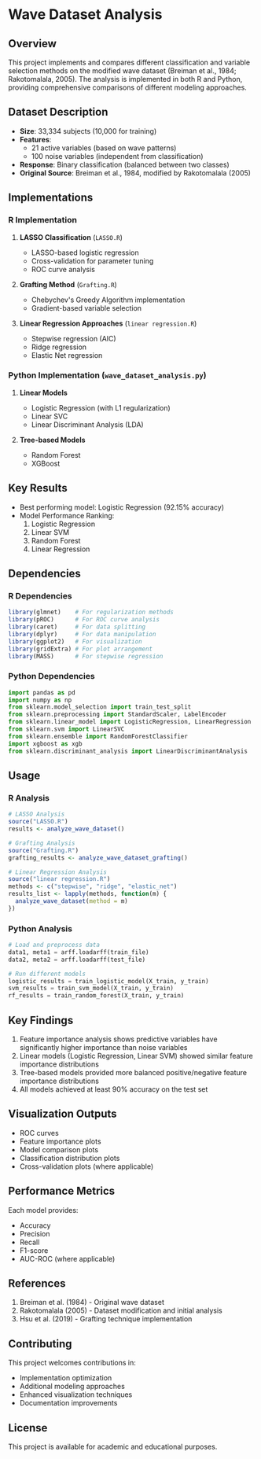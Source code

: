 # Wave Dataset Analysis 

## Overview
This project implements and compares different classification and variable selection methods on the modified wave dataset (Breiman et al., 1984; Rakotomalala, 2005). The analysis is implemented in both R and Python, providing comprehensive comparisons of different modeling approaches.

## Dataset Description
- **Size**: 33,334 subjects (10,000 for training)
- **Features**: 
  - 21 active variables (based on wave patterns)
  - 100 noise variables (independent from classification)
- **Response**: Binary classification (balanced between two classes)
- **Original Source**: Breiman et al., 1984, modified by Rakotomalala (2005)

## Implementations

### R Implementation
1. **LASSO Classification** (`LASSO.R`)
   - LASSO-based logistic regression
   - Cross-validation for parameter tuning
   - ROC curve analysis

2. **Grafting Method** (`Grafting.R`)
   - Chebychev's Greedy Algorithm implementation
   - Gradient-based variable selection

3. **Linear Regression Approaches** (`linear regression.R`)
   - Stepwise regression (AIC)
   - Ridge regression
   - Elastic Net regression

### Python Implementation (`wave_dataset_analysis.py`)
1. **Linear Models**
   - Logistic Regression (with L1 regularization)
   - Linear SVC
   - Linear Discriminant Analysis (LDA)

2. **Tree-based Models**
   - Random Forest
   - XGBoost

## Key Results
- Best performing model: Logistic Regression (92.15% accuracy)
- Model Performance Ranking:
  1. Logistic Regression
  2. Linear SVM
  3. Random Forest
  4. Linear Regression

## Dependencies

### R Dependencies
```R
library(glmnet)    # For regularization methods
library(pROC)      # For ROC curve analysis
library(caret)     # For data splitting
library(dplyr)     # For data manipulation
library(ggplot2)   # For visualization
library(gridExtra) # For plot arrangement
library(MASS)      # For stepwise regression
```

### Python Dependencies
```python
import pandas as pd
import numpy as np
from sklearn.model_selection import train_test_split
from sklearn.preprocessing import StandardScaler, LabelEncoder
from sklearn.linear_model import LogisticRegression, LinearRegression
from sklearn.svm import LinearSVC
from sklearn.ensemble import RandomForestClassifier
import xgboost as xgb
from sklearn.discriminant_analysis import LinearDiscriminantAnalysis
```

## Usage

### R Analysis
```R
# LASSO Analysis
source("LASSO.R")
results <- analyze_wave_dataset()

# Grafting Analysis
source("Grafting.R")
grafting_results <- analyze_wave_dataset_grafting()

# Linear Regression Analysis
source("linear regression.R")
methods <- c("stepwise", "ridge", "elastic_net")
results_list <- lapply(methods, function(m) {
  analyze_wave_dataset(method = m)
})
```

### Python Analysis
```python
# Load and preprocess data
data1, meta1 = arff.loadarff(train_file)
data2, meta2 = arff.loadarff(test_file)

# Run different models
logistic_results = train_logistic_model(X_train, y_train)
svm_results = train_svm_model(X_train, y_train)
rf_results = train_random_forest(X_train, y_train)
```

## Key Findings
1. Feature importance analysis shows predictive variables have significantly higher importance than noise variables
2. Linear models (Logistic Regression, Linear SVM) showed similar feature importance distributions
3. Tree-based models provided more balanced positive/negative feature importance distributions
4. All models achieved at least 90% accuracy on the test set

## Visualization Outputs
- ROC curves
- Feature importance plots
- Model comparison plots
- Classification distribution plots
- Cross-validation plots (where applicable)

## Performance Metrics
Each model provides:
- Accuracy
- Precision
- Recall
- F1-score
- AUC-ROC (where applicable)

## References
1. Breiman et al. (1984) - Original wave dataset
2. Rakotomalala (2005) - Dataset modification and initial analysis
3. Hsu et al. (2019) - Grafting technique implementation

## Contributing
This project welcomes contributions in:
- Implementation optimization
- Additional modeling approaches
- Enhanced visualization techniques
- Documentation improvements

## License
This project is available for academic and educational purposes.
